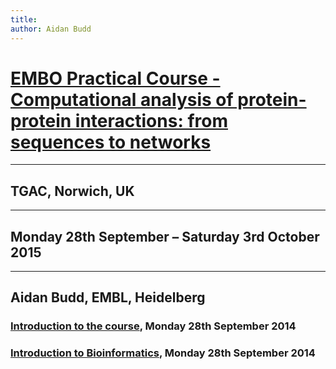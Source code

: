 ```yaml
---
title: 
author: Aidan Budd
---
```


# [EMBO Practical Course - Computational analysis of protein-protein interactions: from sequences to networks](http://events.embo.org/15-protein-protein/)

-------

## TGAC, Norwich, UK

-------

## Monday 28th September – Saturday 3rd October 2015

-------

## Aidan Budd, EMBL, Heidelberg

### [Introduction to the course](./introToTheCourseAidanBudd.html), Monday 28th September 2014

### [Introduction to Bioinformatics](./introBioinformaticsAidanBudd.html), Monday 28th September 2014
